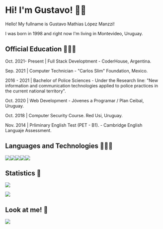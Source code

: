 # Hi! I'm Gustavo! 👋🏻
Hello! My fullname is Gustavo Mathias López Manzzi!

I was born in 1998 and right now I'm living in Montevideo, Uruguay.

## Official Education 👨🏻‍🎓
Oct. 2021- Present | Full Stack Developtment - CoderHouse, Argentina.

Sep. 2021 | Computer Technician - "Carlos Slim" Foundation, Mexico.

2016 - 2021 | Bachelor of Police Sciences - Under the Research line: "New information and communication technologies applied to police practices in the current national territory".

Oct. 2020 | Web Development - Jóvenes a Programar / Plan Ceibal, Uruguay.

Oct. 2018 | Computer Security Course. Red Usi, Uruguay.

Nov. 2014 | Prliminary English Test (PET - B1). - Cambridge English Languaje Assessment.

## Languages and Technologies 👨🏻‍💻
![](https://camo.githubusercontent.com/5d3b0191832237fcbfc6d4497524e8bb547c6bfc9eafb738d5205c629d202067/68747470733a2f2f696d672e736869656c64732e696f2f62616467652f68746d6c352532302d2532334533344632362e7376673f267374796c653d666f722d7468652d6261646765266c6f676f3d68746d6c35266c6f676f436f6c6f723d7768697465)![](https://camo.githubusercontent.com/5ed492db9c79ad5990eda7dc80923377f0e7096b18a4d1e9b86c8987dc0e5aa5/68747470733a2f2f696d672e736869656c64732e696f2f62616467652f637373332532302d2532333135373242362e7376673f267374796c653d666f722d7468652d6261646765266c6f676f3d63737333266c6f676f436f6c6f723d7768697465)![](https://camo.githubusercontent.com/62d37abe760867620e0baea1066303719d630a82936837ba7bff6b0c754e3c9f/68747470733a2f2f696d672e736869656c64732e696f2f62616467652f6a6176617363726970742532302d2532333332333333302e7376673f267374796c653d666f722d7468652d6261646765266c6f676f3d6a617661736372697074266c6f676f436f6c6f723d253233463744463145)![](https://camo.githubusercontent.com/c567bc8fea35a350406f3ad80e2ec6dd76dea5f756187908f35322bbbc8bc77c/68747470733a2f2f696d672e736869656c64732e696f2f62616467652f626f6f7473747261702532302d2532333536334437432e7376673f267374796c653d666f722d7468652d6261646765266c6f676f3d626f6f747374726170266c6f676f436f6c6f723d7768697465)![](https://camo.githubusercontent.com/6aea43d076c7bf00489f1b347caa33fe5c4d84a8af2983804f8702632f2669ec/68747470733a2f2f696d672e736869656c64732e696f2f62616467652f6769746875622532302d2532333132313031312e7376673f267374796c653d666f722d7468652d6261646765266c6f676f3d676974687562266c6f676f436f6c6f723d7768697465)

## Statistics 🧐
![](https://github-readme-stats.vercel.app/api?username=GustavoLopezManzzi)

![](https://github-readme-stats.vercel.app/api/top-langs/?username=GustavoLopezManzzi&layout=compact)
## Look at me! 👀
<a href="https://www.linkedin.com/in/gustavo-mathias-lopez-manzzi/" target="_blank"><img src="https://img.shields.io/badge/GustavoLopezManzzi%20-%230077B5.svg?&style=for-the-badge&logo=linkedin&logoColor=white"/></a>
